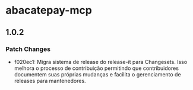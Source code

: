 # abacatepay-mcp

## 1.0.2

### Patch Changes

- f020ec1: Migra sistema de release do release-it para Changesets. Isso melhora o processo de contribuição permitindo que contribuidores documentem suas próprias mudanças e facilita o gerenciamento de releases para mantenedores.

